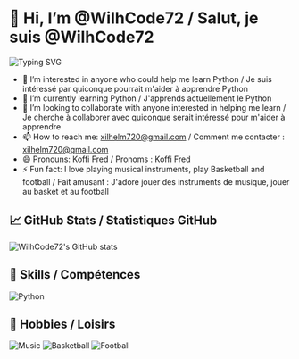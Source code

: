# 👋 Hi, I’m @WilhCode72 / Salut, je suis @WilhCode72

![Typing SVG](https://readme-typing-svg.demolab.com/?lines=Welcome+to+my+GitHub+Profile;I+am+learning+Python;I+love+playing+instruments;Bienvenue+sur+mon+profil+GitHub;J'apprends+le+Python;J'aime+jouer+des+instruments)

- 👀 I’m interested in anyone who could help me learn Python / Je suis intéressé par quiconque pourrait m'aider à apprendre Python
- 🌱 I’m currently learning Python / J'apprends actuellement le Python
- 💞️ I’m looking to collaborate with anyone interested in helping me learn / Je cherche à collaborer avec quiconque serait intéressé pour m'aider à apprendre
- 📫 How to reach me: [xilhelm720@gmail.com](mailto:xilhelm720@gmail.com) / Comment me contacter : [xilhelm720@gmail.com](mailto:xilhelm720@gmail.com)
- 😄 Pronouns: Koffi Fred / Pronoms : Koffi Fred
- ⚡ Fun fact: I love playing musical instruments, play Basketball and football / Fait amusant : J'adore jouer des instruments de musique, jouer au basket et au football

<!---
WilhCode72/WilhCode72 is a ✨ special ✨ repository because its `README.md` (this file) appears on your GitHub profile.
You can click the Preview link to take a look at your changes. / WilhCode72/WilhCode72 est un dépôt ✨ spécial ✨ car son `README.md` (ce fichier) apparaît sur votre profil GitHub.
Vous pouvez cliquer sur le lien d'aperçu pour voir vos modifications.
--->

## 📈 GitHub Stats / Statistiques GitHub

![WilhCode72's GitHub stats](https://github-readme-stats.vercel.app/api?username=WilhCode72&show_icons=true&theme=radical)

## 🚀 Skills / Compétences

![Python](https://img.shields.io/badge/Python-3776AB?style=for-the-badge&logo=python&logoColor=white)

## 🎸 Hobbies / Loisirs

![Music](https://img.shields.io/badge/Music-FF0000?style=for-the-badge&logo=music&logoColor=white)
![Basketball](https://img.shields.io/badge/Basketball-F4A460?style=for-the-badge&logo=basketball&logoColor=white)
![Football](https://img.shields.io/badge/Football-32CD32?style=for-the-badge&logo=football&logoColor=white)
